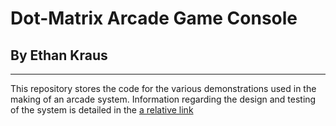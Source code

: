 # Dot-Matrix Arcade Game Console
## By Ethan Kraus
------
This repository stores the code for the various demonstrations used in the making of an arcade system. Information regarding the design and testing of the system is detailed in the [a relative link](Report.pdf "Technical Report")
